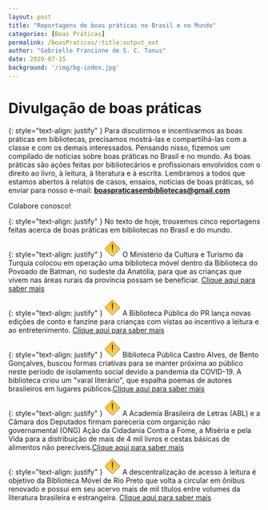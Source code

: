 ```yaml
---
layout: post
title: "Reportagens de boas práticas no Brasil e no Mundo"
categories: [Boas Práticas]
permalink: /boasPraticas/:title:output_ext
author: "Gabrielle Francinne de S. C. Tanus"
date: 2020-07-15
background: '/img/bg-index.jpg'
---
```

# Divulgação de boas práticas

{: style="text-align: justify" }
Para discutirmos e incentivarmos as boas práticas em bibliotecas, precisamos mostrá-las e compartilhá-las com a classe e com os demais interessados. Pensando nisso, fizemos um compilado de notícias sobre boas práticas no Brasil e no mundo. As boas práticas são ações feitas por bibliotecários e profissionais envolvidos com o direito ao livro, à leitura, à literatura e à escrita. Lembramos a todos que estamos abertos à relatos de casos, ensaios, notícias de boas práticas, só enviar para nosso e-mail: **boaspraticasembibliotecas@gmail.com**

Colabore conosco!

{: style="text-align: justify" }
No texto de hoje, trouxemos cinco reportagens feitas acerca de boas práticas em bibliotecas no Brasil e do mundo. 

{: style="text-align: justify" }
![](/img/warning.png) O Ministério da Cultura e Turismo da Turquia colocou em operação uma biblioteca móvel dentro da Biblioteca do Povoado de Batman, no sudeste da Anatólia, para que as crianças que vivem nas áreas rurais da província possam se beneficiar. [Clique aqui para saber mais](https://www.trt.net.tr/portuguese/cultura-e-arte/2020/07/08/entra-em-servico-a-biblioteca-movel-para-criancas-que-vivem-em-areas-rurais-1451073)

{: style="text-align: justify" }
![](/img/warning.png) A Biblioteca Pública do PR lança novas edições de conto e fanzine para crianças com vistas ao incentivo a leitura e ao entretenimento. [Clique aqui para saber mais](https://www.tribunapr.com.br/noticias/curitiba-regiao/biblioteca-publica-do-pr-lanca-novas-edicoes-de-conto-e-fanzine-para-criancas/)

{: style="text-align: justify" }
![](/img/warning.png) Biblioteca Pública Castro Alves, de Bento Gonçalves, buscou formas criativas para se manter próxima ao público neste período de isolamento social devido a pandemia da COVID-19. A biblioteca criou um "varal literário", que espalha poemas de autores brasileiros em lugares públicos.[Clique aqui para saber mais](http://pioneiro.clicrbs.com.br/rs/cultura-e-tendencias/noticia/2020/06/iniciativa-da-biblioteca-publica-de-bento-goncalves-espalha-varais-com-poemas-pela-cidade-12525287.html?fbclid=IwAR2Fdvk0XLpRKQ9CFooF1kSzsJO9IK0elIJwnpwzzje-uPfBde7aPfHNKSI)

{: style="text-align: justify" }
![](/img/warning.png) A Academia Brasileira de Letras (ABL) e a Câmara dos Deputados firmam pareceria com organição não governamental (ONG) Ação da Cidadania Contra a Fome, a Miséria e pela Vida para a distribuição de mais de 4 mil livros e cestas básicas de alimentos não perecíveis.[Clique aqui para saber mais](https://www.opopularjm.com.br/mais-de-45-mil-livros-serao-distribuidos-junto-com-cestas-basicas/?fbclid=IwAR0VHWhGdY6mqpGG57cOqdTX8Zo1IkjvnYBuV5IpgcNWZTXrssN3QMsIv5g)

{: style="text-align: justify" }
![](/img/warning.png) A descentralização de acesso à leitura é objetivo da Biblioteca Móvel de Rio Preto que volta a circular em ônibus renovado e possui em seu acervo mais de mil títulos entre volumes da literatura brasileira e estrangeira. [Clique aqui para saber mais](https://www.diariodaregiao.com.br/cultura/2020/07/1199218-biblioteca-movel-de-rio-preto-volta-a-circular-dia-13.html?fbclid=IwAR0ukLPUF_7gRkiBjR-rKg-9TURS_psHxuk9IMHkCSn3P_6sboKDt281JRU)